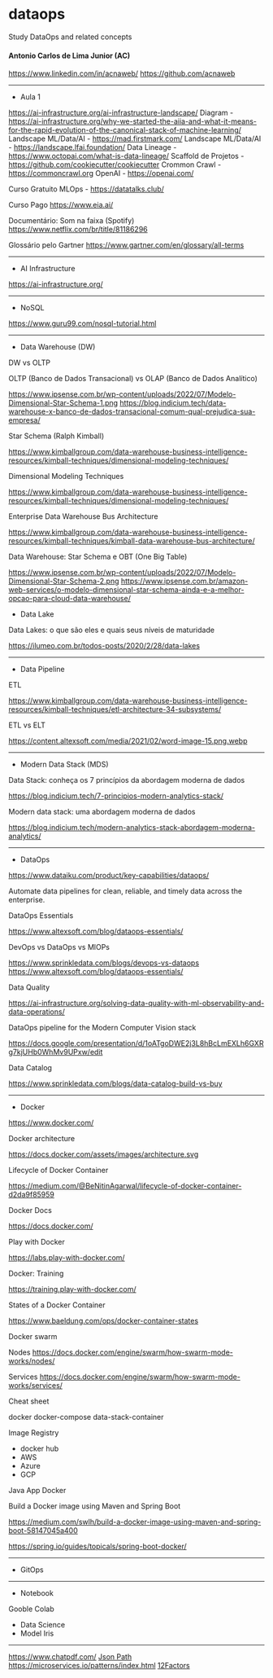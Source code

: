 # dataops
Study DataOps and related concepts

#### Antonio Carlos de Lima Junior (AC)

https://www.linkedin.com/in/acnaweb/
https://github.com/acnaweb

-------------------------------------------------------------------------------------
- Aula 1

https://ai-infrastructure.org/ai-infrastructure-landscape/
Diagram - https://ai-infrastructure.org/why-we-started-the-aiia-and-what-it-means-for-the-rapid-evolution-of-the-canonical-stack-of-machine-learning/
Landscape ML/Data/AI - https://mad.firstmark.com/
Landscape ML/Data/AI - https://landscape.lfai.foundation/
Data Lineage - https://www.octopai.com/what-is-data-lineage/
Scaffold de Projetos - https://github.com/cookiecutter/cookiecutter
Crommon Crawl - https://commoncrawl.org
OpenAI - https://openai.com/

Curso Gratuito
MLOps - https://datatalks.club/

Curso Pago
https://www.eia.ai/


Documentário: Som na faixa (Spotify)
https://www.netflix.com/br/title/81186296


Glossário pelo Gartner
https://www.gartner.com/en/glossary/all-terms

-------------------------------------------------------------------------------------
* AI Infrastructure

https://ai-infrastructure.org/

-------------------------------------------------------------------------------------
* NoSQL

https://www.guru99.com/nosql-tutorial.html

-------------------------------------------------------------------------------------
* Data Warehouse (DW)

DW vs OLTP

OLTP (Banco de Dados Transacional) vs OLAP (Banco de Dados Analítico)

https://www.ipsense.com.br/wp-content/uploads/2022/07/Modelo-Dimensional-Star-Schema-1.png
https://blog.indicium.tech/data-warehouse-x-banco-de-dados-transacional-comum-qual-prejudica-sua-empresa/

Star Schema (Ralph Kimball)

https://www.kimballgroup.com/data-warehouse-business-intelligence-resources/kimball-techniques/dimensional-modeling-techniques/

Dimensional Modeling Techniques

https://www.kimballgroup.com/data-warehouse-business-intelligence-resources/kimball-techniques/dimensional-modeling-techniques/

Enterprise Data Warehouse Bus Architecture

https://www.kimballgroup.com/data-warehouse-business-intelligence-resources/kimball-techniques/kimball-data-warehouse-bus-architecture/

Data Warehouse: Star Schema e OBT (One Big Table)

https://www.ipsense.com.br/wp-content/uploads/2022/07/Modelo-Dimensional-Star-Schema-2.png
https://www.ipsense.com.br/amazon-web-services/o-modelo-dimensional-star-schema-ainda-e-a-melhor-opcao-para-cloud-data-warehouse/

* Data Lake

Data Lakes: o que são eles e quais seus níveis de maturidade

https://ilumeo.com.br/todos-posts/2020/2/28/data-lakes


-------------------------------------------------------------------------------------
* Data Pipeline

ETL

https://www.kimballgroup.com/data-warehouse-business-intelligence-resources/kimball-techniques/etl-architecture-34-subsystems/

ETL vs ELT

https://content.altexsoft.com/media/2021/02/word-image-15.png.webp

-------------------------------------------------------------------------------------
* Modern Data Stack (MDS)

Data Stack: conheça os 7 princípios da abordagem moderna de dados

https://blog.indicium.tech/7-principios-modern-analytics-stack/

Modern data stack: uma abordagem moderna de dados 

https://blog.indicium.tech/modern-analytics-stack-abordagem-moderna-analytics/

-------------------------------------------------------------------------------------
* DataOps

https://www.dataiku.com/product/key-capabilities/dataops/

Automate data pipelines for clean, reliable, and timely data across the enterprise.


DataOps Essentials

https://www.altexsoft.com/blog/dataops-essentials/

DevOps vs DataOps vs MlOPs

https://www.sprinkledata.com/blogs/devops-vs-dataops
https://www.altexsoft.com/blog/dataops-essentials/


Data Quality 

https://ai-infrastructure.org/solving-data-quality-with-ml-observability-and-data-operations/

DataOps pipeline for the Modern Computer Vision stack

https://docs.google.com/presentation/d/1oATgoDWE2j3L8hBcLmEXLh6GXRg7kjUHb0WhMv9UPxw/edit

Data Catalog

https://www.sprinkledata.com/blogs/data-catalog-build-vs-buy


-------------------------------------------------------------------------------------
* Docker


https://www.docker.com/

Docker architecture

https://docs.docker.com/assets/images/architecture.svg

Lifecycle of Docker Container

https://medium.com/@BeNitinAgarwal/lifecycle-of-docker-container-d2da9f85959

Docker Docs 

https://docs.docker.com/


Play with Docker

https://labs.play-with-docker.com/

Docker: Training

https://training.play-with-docker.com/


States of a Docker Container

https://www.baeldung.com/ops/docker-container-states


Docker swarm

Nodes
https://docs.docker.com/engine/swarm/how-swarm-mode-works/nodes/

Services
https://docs.docker.com/engine/swarm/how-swarm-mode-works/services/


Cheat sheet


docker
docker-compose
data-stack-container

Image Registry
- docker hub
- AWS
- Azure
- GCP


Java App Docker


Build a Docker image using Maven and Spring Boot

https://medium.com/swlh/build-a-docker-image-using-maven-and-spring-boot-58147045a400

https://spring.io/guides/topicals/spring-boot-docker/


-------------------------------------------------------------------------------------
* GitOps

-------------------------------------------------------------------------------------
* Notebook

Gooble Colab
- Data Science
- Model Iris

-------------------------------------------------------------------------------------

https://www.chatpdf.com/
[Json Path](https://jsonpath.com/)
https://microservices.io/patterns/index.html
[12Factors](https://12factor.net/pt_br/)
